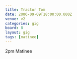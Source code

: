 ```yaml
---
title: Tractor Tom
date: 2006-09-09T18:00:00.000Z
venue: v2
categories: gig
board: 8
layout: gig
tags: [matinee]
---
```

2pm Matinee